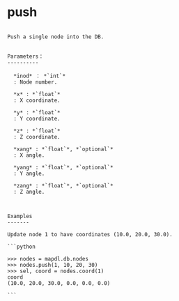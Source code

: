 # push

````{py:method} DbNodes.push(inod, x, y, z, xang=None, yang=None, zang=None)

Push a single node into the DB.


Parameters：
----------

  *inod* ： *`int`*
  : Node number.

  *x* : *`float`*
  : X coordinate.
  
  *y* : *`float`*
  : Y coordinate.
  
  *z* : *`float`*
  : Z coordinate.
  
  *xang* : *`float`*, *`optional`*
  : X angle.
  
  *yang* : *`float`*, *`optional`*
  : Y angle.
  
  *zang* : *`float`*, *`optional`*
  : Z angle.



Examples
-------

Update node 1 to have coordinates (10.0, 20.0, 30.0).

```python

>>> nodes = mapdl.db.nodes
>>> nodes.push(1, 10, 20, 30)
>>> sel, coord = nodes.coord(1)
coord
(10.0, 20.0, 30.0, 0.0, 0.0, 0.0)

```

````